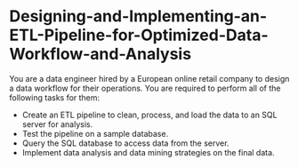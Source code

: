 # Designing-and-Implementing-an-ETL-Pipeline-for-Optimized-Data-Workflow-and-Analysis
You are a data engineer hired by a European online retail company to design a data workflow for their operations. You are required to perform all of the following tasks for them:

- Create an ETL pipeline to clean, process, and load the data to an SQL server for analysis. 
- Test the pipeline on a sample database.
- Query the SQL database to access data from the server.
- Implement data analysis and data mining strategies on the final data.
